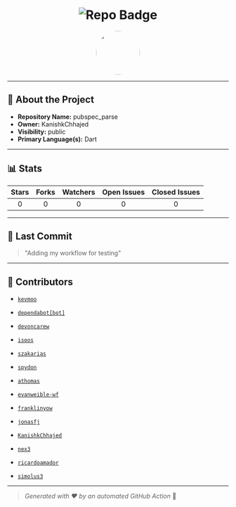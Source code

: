 <h1 align="center">
    <img src="https://img.shields.io/badge/pubspec_parse-🎯-blueviolet?style=for-the-badge" alt="Repo Badge">
  </h1>
  
  <p align="center">
    <img src="https://avatars.githubusercontent.com/u/121193249?v=4" width="100" style="border-radius:50%;">
  </p>
  
  ---
  
  ## 📖 About the Project
  - **Repository Name:** pubspec_parse
  - **Owner:** KanishkChhajed
  - **Visibility:** public
  - **Primary Language(s):** Dart
  
  ---
  
  ## 📊 Stats
  
  | Stars | Forks | Watchers | Open Issues | Closed Issues |
  |:----:|:-----:|:--------:|:-----------:|:-------------:|
  | 0 | 0 | 0 | 0 | 0 |
  
  ---
  
  ## 📢 Last Commit
  
  > "Adding my workflow for testing"
  
  ---
  
  ## 🤝 Contributors
  
  
  - [`kevmoo`](#)
  
  - [`dependabot[bot]`](#)
  
  - [`devoncarew`](#)
  
  - [`isoos`](#)
  
  - [`szakarias`](#)
  
  - [`spydon`](#)
  
  - [`athomas`](#)
  
  - [`evanweible-wf`](#)
  
  - [`franklinyow`](#)
  
  - [`jonasfj`](#)
  
  - [`KanishkChhajed`](#)
  
  - [`nex3`](#)
  
  - [`ricardoamador`](#)
  
  - [`simolus3`](#)
  
  
  ---
  
  > *Generated with ❤️ by an automated GitHub Action* 🚀
  